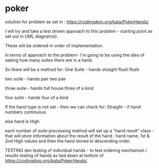 # poker

solution for problem as set in :
https://codingdojo.org/kata/PokerHands/


I will try and take a test driven approach to this problem - starting point as set out in UML diagram(s).

These will be ordered in order of implementation.

In terms of approach to the problem-  i'm going to be using the idea of seeing how many suites there are in a hand.

So there will be a method for:
One Suite - hands
	straight flush
	flush

two suite - hands
	pair
	two pair
	
three suite - hands
	full house
	three of a kind
	
four suite - hands
	four of a kind


If the hand type is not set - then we can check for:
Straight - if hand numbers continuous

else hand is
High

each number of suite processing method will set up a "hand result" class - that will store information
about the result of the hand : hand name, 1st & 2nd High values and then the hand stored in descending
order.

TESTING
dev testing of individual hands - to test ordering mechanism / results
testing of hands as laid down at bottom of https://codingdojo.org/kata/PokerHands/
